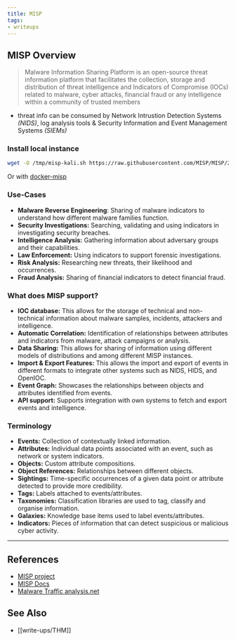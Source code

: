 ```yaml
---
title: MISP
tags:
- writeups
---
```


## MISP Overview
> Malware Information Sharing Platform is an open-source threat information platform that facilitates the collection, storage and distribution of threat intelligence and Indicators of Compromise (IOCs) related to malware, cyber attacks, financial fraud or any intelligence within a community of trusted members
- threat info can be consumed by Network Intrustion Detection Systems *(NIDS)*, log analysis tools & Security Information and Event Management Systems *(SIEMs)*

### Install local instance

```bash
wget -O /tmp/misp-kali.sh https://raw.githubusercontent.com/MISP/MISP/2.4/INSTALL/INSTALL.sh && bash /tmp/misp-kali.sh
```

Or with [docker-misp](https://github.com/MISP/docker-misp)

### Use-Cases
- **Malware Reverse Engineering**: Sharing of malware indicators to understand how different malware families function.
- **Security Investigations:** Searching, validating and using indicators in investigating security breaches.
- **Intelligence Analysis:** Gathering information about adversary groups and their capabilities.
- **Law Enforcement:** Using indicators to support forensic investigations.
- **Risk Analysis:** Researching new threats, their likelihood and occurrences.
- **Fraud Analysis:** Sharing of financial indicators to detect financial fraud.
### What does MISP support?
- **IOC database:** This allows for the storage of technical and non-technical information about malware samples, incidents, attackers and intelligence.
- **Automatic Correlation:** Identification of relationships between attributes and indicators from malware, attack campaigns or analysis.
- **Data Sharing:** This allows for sharing of information using different models of distributions and among different MISP instances.
- **Import & Export Features:** This allows the import and export of events in different formats to integrate other systems such as NIDS, HIDS, and OpenIOC.
- **Event Graph:** Showcases the relationships between objects and attributes identified from events.
- **API support:** Supports integration with own systems to fetch and export events and intelligence.

### Terminology
- **Events:** Collection of contextually linked information.
- **Attributes:** Individual data points associated with an event, such as network or system indicators.
- **Objects:** Custom attribute compositions.
- **Object References:** Relationships between different objects.
- **Sightings:** Time-specific occurrences of a given data point or attribute detected to provide more credibility.
- **Tags:** Labels attached to events/attributes.
- **Taxonomies:** Classification libraries are used to tag, classify and organise information.
- **Galaxies:** Knowledge base items used to label events/attributes.
- **Indicators:** Pieces of information that can detect suspicious or malicious cyber activity.

---

## References
- [MISP project](https://www.misp-project.org/)
- [MISP Docs](https://www.circl.lu/doc/misp/)
- [Malware Traffic analysis.net](https://www.malware-traffic-analysis.net/index.html)

## See Also
- [[write-ups/THM]]
